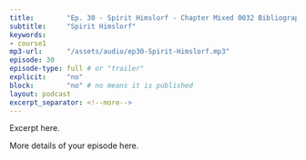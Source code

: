 ```yaml
---
title:        "Ep. 30 - Spirit Himslorf - Chapter Mixed 0032 Bibliography Baxter Mrs M Holy Ghost Days London Chris"
subtitle:     "Spirit Himslorf"
keywords:
- course1
mp3-url:      "/assets/audio/ep30-Spirit-Himslorf.mp3"
episode: 30
episode-type: full # or "trailer"
explicit:     "no"
block:        "no" # no means it is published
layout: podcast
excerpt_separator: <!--more-->
---
```

Excerpt here.
<!--more-->

More details of your episode here.
